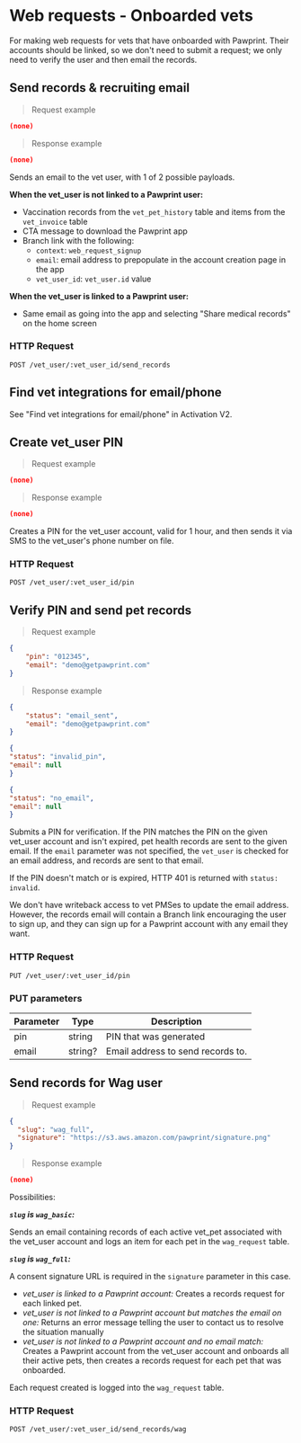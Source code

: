 # Web requests - Onboarded vets
For making web requests for vets that have onboarded with Pawprint. Their accounts
should be linked, so we don't need to submit a request; we only need to verify the user
and then email the records.

## Send records & recruiting email
> Request example

```json
(none)
```

> Response example

```json
(none)
```

Sends an email to the vet user, with 1 of 2 possible payloads.

**When the vet_user is not linked to a Pawprint user:**
- Vaccination records from the `vet_pet_history` table and items from the `vet_invoice` table
- CTA message to download the Pawprint app
- Branch link with the following:
  - `context`: `web_request_signup`
  - `email`: email address to prepopulate in the account creation page in the app
  - `vet_user_id`: `vet_user.id` value

**When the vet_user is linked to a Pawprint user:**
- Same email as going into the app and selecting "Share medical records" on the home screen

### HTTP Request
`POST /vet_user/:vet_user_id/send_records`

## Find vet integrations for email/phone
See "Find vet integrations for email/phone" in Activation V2.

## Create vet_user PIN
> Request example

```json
(none)
```

> Response example

```json
(none)
```

Creates a PIN for the vet_user account, valid for 1 hour, and then sends it via SMS to the vet_user's
phone number on file.

### HTTP Request
`POST /vet_user/:vet_user_id/pin`

## Verify PIN and send pet records
> Request example

```json
{
	"pin": "012345",
	"email": "demo@getpawprint.com"
}
```

> Response example

```json
{
	"status": "email_sent",
	"email": "demo@getpawprint.com"
}

{
"status": "invalid_pin",
"email": null
}

{
"status": "no_email",
"email": null
}
```

Submits a PIN for verification. If the PIN matches the PIN on the given vet_user account and isn't expired,
pet health records are sent to the given email.
If the `email` parameter was not specified, the `vet_user` is checked for an email address, and records are sent to that email.

If the PIN doesn't match or is expired, HTTP 401 is returned with `status: invalid`.

<aside class="notice">
We don't have writeback access to vet PMSes to update the email address. However, the records email
will contain a Branch link encouraging the user to sign up, and they can sign up for a Pawprint account
with any email they want.
</aside>

### HTTP Request
`PUT /vet_user/:vet_user_id/pin`

### PUT parameters
Parameter | Type | Description
--------- | ---- | -----------
pin | string | PIN that was generated
email | string? | Email address to send records to.

## Send records for Wag user
> Request example

```json
{
  "slug": "wag_full",
  "signature": "https://s3.aws.amazon.com/pawprint/signature.png"
}
```

> Response example

```json
(none)
```

Possibilities:

***`slug` is `wag_basic`:***

Sends an email containing records of each active vet_pet associated with the vet_user account
and logs an item for each pet in the `wag_request` table.

***`slug` is `wag_full`:***

A consent signature URL is required in the `signature` parameter in this case.

- _vet_user is linked to a Pawprint account:_ Creates a records request for each linked pet.
- _vet_user is not linked to a Pawprint account but matches the email on one:_
Returns an error message telling the user to contact us to resolve the situation manually
- _vet_user is not linked to a Pawprint account and no email match:_
Creates a Pawprint account from the vet_user account and onboards all their active pets,
then creates a records request for each pet that was onboarded.

Each request created is logged into the `wag_request` table.

### HTTP Request
`POST /vet_user/:vet_user_id/send_records/wag`

